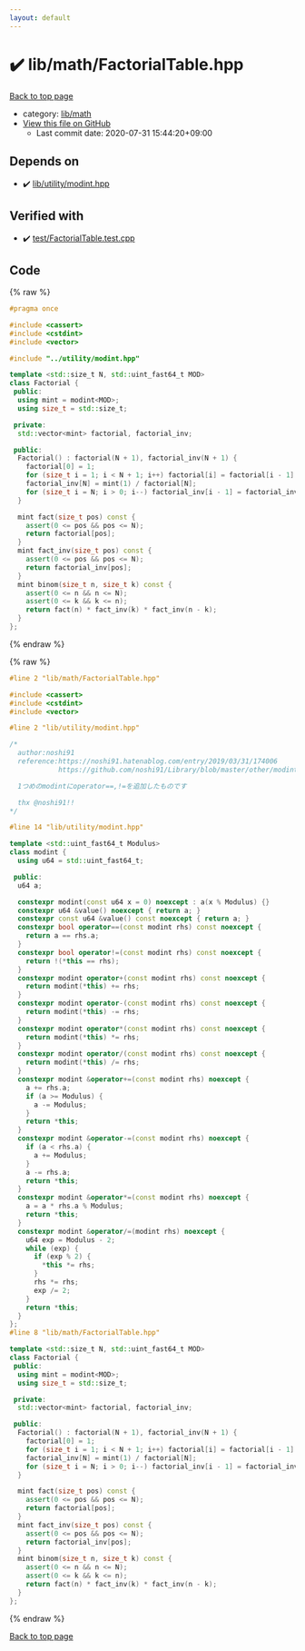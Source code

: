 ```yaml
---
layout: default
---
```


<!-- mathjax config similar to math.stackexchange -->
<script type="text/javascript" async
  src="https://cdnjs.cloudflare.com/ajax/libs/mathjax/2.7.5/MathJax.js?config=TeX-MML-AM_CHTML">
</script>
<script type="text/x-mathjax-config">
  MathJax.Hub.Config({
    TeX: { equationNumbers: { autoNumber: "AMS" }},
    tex2jax: {
      inlineMath: [ ['$','$'] ],
      processEscapes: true
    },
    "HTML-CSS": { matchFontHeight: false },
    displayAlign: "left",
    displayIndent: "2em"
  });
</script>

<script type="text/javascript" src="https://cdnjs.cloudflare.com/ajax/libs/jquery/3.4.1/jquery.min.js"></script>
<script src="https://cdn.jsdelivr.net/npm/jquery-balloon-js@1.1.2/jquery.balloon.min.js" integrity="sha256-ZEYs9VrgAeNuPvs15E39OsyOJaIkXEEt10fzxJ20+2I=" crossorigin="anonymous"></script>
<script type="text/javascript" src="../../../assets/js/copy-button.js"></script>
<link rel="stylesheet" href="../../../assets/css/copy-button.css" />


# :heavy_check_mark: lib/math/FactorialTable.hpp

<a href="../../../index.html">Back to top page</a>

* category: <a href="../../../index.html#b524a7b47b8ed72180f0e5150ab6d934">lib/math</a>
* <a href="{{ site.github.repository_url }}/blob/master/lib/math/FactorialTable.hpp">View this file on GitHub</a>
    - Last commit date: 2020-07-31 15:44:20+09:00




## Depends on

* :heavy_check_mark: <a href="../utility/modint.hpp.html">lib/utility/modint.hpp</a>


## Verified with

* :heavy_check_mark: <a href="../../../verify/test/FactorialTable.test.cpp.html">test/FactorialTable.test.cpp</a>


## Code

<a id="unbundled"></a>
{% raw %}
```cpp
#pragma once

#include <cassert>
#include <cstdint>
#include <vector>

#include "../utility/modint.hpp"

template <std::size_t N, std::uint_fast64_t MOD>
class Factorial {
 public:
  using mint = modint<MOD>;
  using size_t = std::size_t;

 private:
  std::vector<mint> factorial, factorial_inv;

 public:
  Factorial() : factorial(N + 1), factorial_inv(N + 1) {
    factorial[0] = 1;
    for (size_t i = 1; i < N + 1; i++) factorial[i] = factorial[i - 1] * i;
    factorial_inv[N] = mint(1) / factorial[N];
    for (size_t i = N; i > 0; i--) factorial_inv[i - 1] = factorial_inv[i] * i;
  }

  mint fact(size_t pos) const {
    assert(0 <= pos && pos <= N);
    return factorial[pos];
  }
  mint fact_inv(size_t pos) const {
    assert(0 <= pos && pos <= N);
    return factorial_inv[pos];
  }
  mint binom(size_t n, size_t k) const {
    assert(0 <= n && n <= N);
    assert(0 <= k && k <= n);
    return fact(n) * fact_inv(k) * fact_inv(n - k);
  }
};
```
{% endraw %}

<a id="bundled"></a>
{% raw %}
```cpp
#line 2 "lib/math/FactorialTable.hpp"

#include <cassert>
#include <cstdint>
#include <vector>

#line 2 "lib/utility/modint.hpp"

/*
  author:noshi91
  reference:https://noshi91.hatenablog.com/entry/2019/03/31/174006
            https://github.com/noshi91/Library/blob/master/other/modint.cpp

  1つめのmodintにoperator==,!=を追加したものです

  thx @noshi91!!
*/

#line 14 "lib/utility/modint.hpp"

template <std::uint_fast64_t Modulus>
class modint {
  using u64 = std::uint_fast64_t;

 public:
  u64 a;

  constexpr modint(const u64 x = 0) noexcept : a(x % Modulus) {}
  constexpr u64 &value() noexcept { return a; }
  constexpr const u64 &value() const noexcept { return a; }
  constexpr bool operator==(const modint rhs) const noexcept {
    return a == rhs.a;
  }
  constexpr bool operator!=(const modint rhs) const noexcept {
    return !(*this == rhs);
  }
  constexpr modint operator+(const modint rhs) const noexcept {
    return modint(*this) += rhs;
  }
  constexpr modint operator-(const modint rhs) const noexcept {
    return modint(*this) -= rhs;
  }
  constexpr modint operator*(const modint rhs) const noexcept {
    return modint(*this) *= rhs;
  }
  constexpr modint operator/(const modint rhs) const noexcept {
    return modint(*this) /= rhs;
  }
  constexpr modint &operator+=(const modint rhs) noexcept {
    a += rhs.a;
    if (a >= Modulus) {
      a -= Modulus;
    }
    return *this;
  }
  constexpr modint &operator-=(const modint rhs) noexcept {
    if (a < rhs.a) {
      a += Modulus;
    }
    a -= rhs.a;
    return *this;
  }
  constexpr modint &operator*=(const modint rhs) noexcept {
    a = a * rhs.a % Modulus;
    return *this;
  }
  constexpr modint &operator/=(modint rhs) noexcept {
    u64 exp = Modulus - 2;
    while (exp) {
      if (exp % 2) {
        *this *= rhs;
      }
      rhs *= rhs;
      exp /= 2;
    }
    return *this;
  }
};
#line 8 "lib/math/FactorialTable.hpp"

template <std::size_t N, std::uint_fast64_t MOD>
class Factorial {
 public:
  using mint = modint<MOD>;
  using size_t = std::size_t;

 private:
  std::vector<mint> factorial, factorial_inv;

 public:
  Factorial() : factorial(N + 1), factorial_inv(N + 1) {
    factorial[0] = 1;
    for (size_t i = 1; i < N + 1; i++) factorial[i] = factorial[i - 1] * i;
    factorial_inv[N] = mint(1) / factorial[N];
    for (size_t i = N; i > 0; i--) factorial_inv[i - 1] = factorial_inv[i] * i;
  }

  mint fact(size_t pos) const {
    assert(0 <= pos && pos <= N);
    return factorial[pos];
  }
  mint fact_inv(size_t pos) const {
    assert(0 <= pos && pos <= N);
    return factorial_inv[pos];
  }
  mint binom(size_t n, size_t k) const {
    assert(0 <= n && n <= N);
    assert(0 <= k && k <= n);
    return fact(n) * fact_inv(k) * fact_inv(n - k);
  }
};

```
{% endraw %}

<a href="../../../index.html">Back to top page</a>

